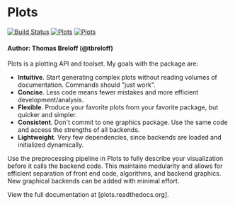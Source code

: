# Plots

[![Build Status](https://travis-ci.org/tbreloff/Plots.jl.svg?branch=master)](https://travis-ci.org/tbreloff/Plots.jl)
[![Plots](http://pkg.julialang.org/badges/Plots_0.3.svg)](http://pkg.julialang.org/?pkg=Plots&ver=0.3)
[![Plots](http://pkg.julialang.org/badges/Plots_0.4.svg)](http://pkg.julialang.org/?pkg=Plots&ver=0.4)
<!-- [![Coverage Status](https://coveralls.io/repos/tbreloff/Plots.jl/badge.svg?branch=master)](https://coveralls.io/r/tbreloff/Plots.jl?branch=master) -->
<!-- [![codecov.io](http://codecov.io/github/tbreloff/Plots.jl/coverage.svg?branch=master)](http://codecov.io/github/tbreloff/Plots.jl?branch=master) -->

#### Author: Thomas Breloff (@tbreloff)

Plots is a plotting API and toolset.  My goals with the package are:

- **Intuitive**.  Start generating complex plots without reading volumes of documentation.  Commands should "just work".
- **Concise**.  Less code means fewer mistakes and more efficient development/analysis.
- **Flexible**.  Produce your favorite plots from your favorite package, but quicker and simpler.
- **Consistent**.  Don't commit to one graphics package.  Use the same code and access the strengths of all backends.
- **Lightweight**.  Very few dependencies, since backends are loaded and initialized dynamically.

Use the preprocessing pipeline in Plots to fully describe your visualization before it calls the backend code.  This maintains modularity and allows for efficient separation of front end code, algorithms, and backend graphics.  New graphical backends can be added with minimal effort.

View the full documentation at [plots.readthedocs.org].
